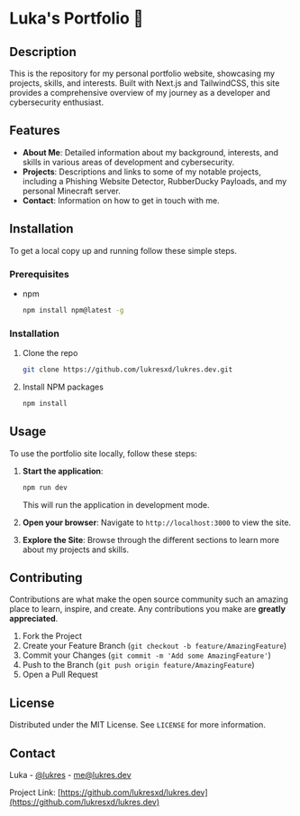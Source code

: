 # Luka's Portfolio 📁

## Description
This is the repository for my personal portfolio website, showcasing my projects, skills, and interests. Built with Next.js and TailwindCSS, this site provides a comprehensive overview of my journey as a developer and cybersecurity enthusiast.

## Features
- **About Me**: Detailed information about my background, interests, and skills in various areas of development and cybersecurity.
- **Projects**: Descriptions and links to some of my notable projects, including a Phishing Website Detector, RubberDucky Payloads, and my personal Minecraft server.
- **Contact**: Information on how to get in touch with me.

## Installation

To get a local copy up and running follow these simple steps.

### Prerequisites
- npm
  ```sh
  npm install npm@latest -g
  ```

### Installation
1. Clone the repo
   ```sh
   git clone https://github.com/lukresxd/lukres.dev.git
   ```
2. Install NPM packages
   ```sh
   npm install
   ```

## Usage

To use the portfolio site locally, follow these steps:

1. **Start the application**:
    ```sh
    npm run dev
    ```
    This will run the application in development mode.

2. **Open your browser**:
    Navigate to `http://localhost:3000` to view the site.

3. **Explore the Site**:
    Browse through the different sections to learn more about my projects and skills.

## Contributing

Contributions are what make the open source community such an amazing place to learn, inspire, and create. Any contributions you make are **greatly appreciated**.

1. Fork the Project
2. Create your Feature Branch (`git checkout -b feature/AmazingFeature`)
3. Commit your Changes (`git commit -m 'Add some AmazingFeature'`)
4. Push to the Branch (`git push origin feature/AmazingFeature`)
5. Open a Pull Request

## License

Distributed under the MIT License. See `LICENSE` for more information.

## Contact

Luka - [@lukres](https://t.me/lukres) - [me@lukres.dev](mailto:me@lukres.dev)

Project Link: [https://github.com/lukresxd/lukres.dev](https://github.com/lukresxd/lukres.dev)
